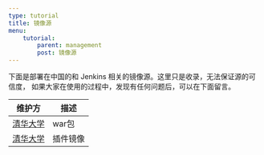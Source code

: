 ```yaml
---
type: tutorial
title: 镜像源
menu:
    tutorial:
        parent: management
        post: 镜像源
---
```


下面是部署在中国的和 Jenkins 相关的镜像源。这里只是收录，无法保证源的可信度，
如果大家在使用的过程中，发现有任何问题后，可以在下面留言。

|维护方|描述|
|---|---|
|[清华大学](https://mirrors.tuna.tsinghua.edu.cn/jenkins/)|war包|
|[清华大学](/tutorial/management/plugin/update-center/)|插件镜像|
